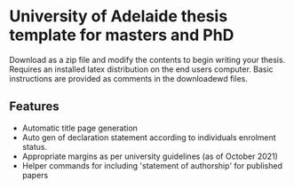 # University of Adelaide thesis template for masters and PhD

Download as a zip file and modify the contents to begin writing your thesis. Requires an installed latex distribution on the end users computer. Basic instructions are provided as comments in the downloadewd files.


## Features
- Automatic title page generation
- Auto gen of declaration statement according to individuals enrolment status. 
- Appropriate margins as per university guidelines (as of October 2021)
- Helper commands for including 'statement of authorship' for published papers


